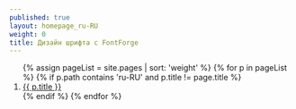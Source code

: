 ```yaml
---
published: true
layout: homepage_ru-RU
weight: 0
title: Дизайн шрифта с FontForge
---
```


<!--
<div style="background: white; width: 100%; text-align:center; padding:1em">
<img src="images/2013-02-18_love.png" width="400px" alt="Поддержать на Twitter">
</div>
-->

<ol class="rectangle-list">
  {% assign pageList = site.pages | sort: 'weight' %}
  {% for p in pageList %}
    {% if p.path contains 'ru-RU' and p.title != page.title %}
      <li>
        <a {% if p.url == page.url %}class="active"{% endif %} href=".{{ p.url }}">
          {{ p.title }}
        </a>
      </li>
    {% endif %}
  {% endfor %}
</ol>

